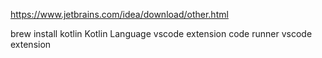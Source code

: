 https://www.jetbrains.com/idea/download/other.html

brew install kotlin
Kotlin Language vscode extension
code runner vscode extension